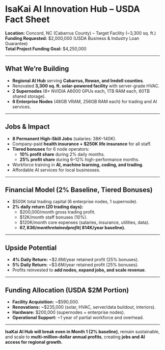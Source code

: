 # IsaKai AI Innovation Hub – USDA Fact Sheet

**Location:** Concord, NC (Cabarrus County) – Target Facility (~3,300 sq. ft.)  
**Funding Requested:** $2,000,000 (USDA Business & Industry Loan Guarantee)  
**Total Project Funding Goal:** $4,250,000  

---

## What We’re Building  
- **Regional AI Hub** serving **Cabarrus, Rowan, and Iredell counties**.  
- Renovated **3,300 sq. ft. solar-powered facility** with server-grade HVAC.  
- **2 Supernodes** (8× NVIDIA A6000 GPUs each, 1TB RAM each, 60TB shared storage).  
- **6 Enterprise Nodes** (48GB VRAM, 256GB RAM each) for trading and AI services.

---

## Jobs & Impact  
- **8 Permanent High-Skill Jobs** (salaries: $38K–$140K).  
- Company-paid **health insurance + $250K life insurance** for all staff.  
- **Tiered bonuses** for 6 node operators:  
  - **10% profit share** during 2% daily months.  
  - **25% profit share** during 6–12% high-performance months.  
- Workforce training in **AI, machine learning, coding, and trading**.  
- Affordable AI services for local businesses.

---

## Financial Model (2% Baseline, Tiered Bonuses)  
- $500K total trading capital (6 enterprise nodes, 1 supernode).  
- **2% daily return (20 trading days):**  
  - $200,000/month gross trading profit.  
  - $12K/month staff bonuses (10%).  
  - $120K/month core expenses (salaries, insurance, utilities, data).  
  - **$67,836/month retained profit (~$814K/year baseline).**

---

## Upside Potential  
- **4% Daily Return:** ~$2.6M/year retained profit (25% bonuses).  
- **5% Daily Return:** ~$3.6M/year retained profit (25% bonuses).  
- Profits reinvested to **add nodes, expand jobs, and scale revenue**.

---

## Funding Allocation (USDA $2M Portion)  
- **Facility Acquisition:** ~$590,000.  
- **Renovations:** ~$235,000 (solar, HVAC, server/data buildout, interiors).  
- **Hardware:** $200,000 (supernodes + enterprise nodes).  
- **Operational Support:** ~1 year of partial workforce and overhead.

---

**IsaKai AI Hub will break even in Month 1 (2% baseline)**, remain sustainable, and scale to **multi-million-dollar annual profits**, creating **jobs and AI access for regional growth.**
